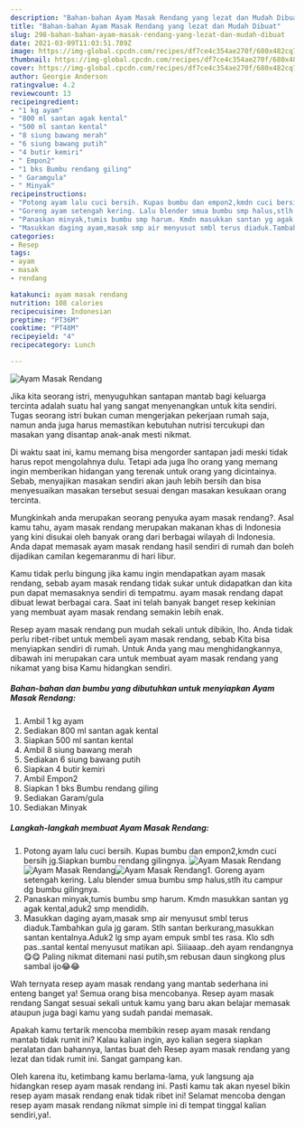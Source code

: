```yaml
---
description: "Bahan-bahan Ayam Masak Rendang yang lezat dan Mudah Dibuat"
title: "Bahan-bahan Ayam Masak Rendang yang lezat dan Mudah Dibuat"
slug: 298-bahan-bahan-ayam-masak-rendang-yang-lezat-dan-mudah-dibuat
date: 2021-03-09T11:03:51.789Z
image: https://img-global.cpcdn.com/recipes/df7ce4c354ae270f/680x482cq70/ayam-masak-rendang-foto-resep-utama.jpg
thumbnail: https://img-global.cpcdn.com/recipes/df7ce4c354ae270f/680x482cq70/ayam-masak-rendang-foto-resep-utama.jpg
cover: https://img-global.cpcdn.com/recipes/df7ce4c354ae270f/680x482cq70/ayam-masak-rendang-foto-resep-utama.jpg
author: Georgie Anderson
ratingvalue: 4.2
reviewcount: 13
recipeingredient:
- "1 kg ayam"
- "800 ml santan agak kental"
- "500 ml santan kental"
- "8 siung bawang merah"
- "6 siung bawang putih"
- "4 butir kemiri"
- " Empon2"
- "1 bks Bumbu rendang giling"
- " Garamgula"
- " Minyak"
recipeinstructions:
- "Potong ayam lalu cuci bersih. Kupas bumbu dan empon2,kmdn cuci bersih jg.Siapkan bumbu rendang gilingnya."
- "Goreng ayam setengah kering. Lalu blender smua bumbu smp halus,stlh itu campur dg bumbu gilingnya."
- "Panaskan minyak,tumis bumbu smp harum. Kmdn masukkan santan yg agak kental,aduk2 smp mendidih."
- "Masukkan daging ayam,masak smp air menyusut smbl terus diaduk.Tambahkan gula jg garam. Stlh santan berkurang,masukkan santan kentalnya.Aduk2 lg smp ayam empuk smbl tes rasa. Klo sdh pas..santal kental menyusut matikan api. Siiiaaap..deh ayam rendangnya😋😋 Paling nikmat ditemani nasi putih,sm rebusan daun singkong plus sambal ijo😂😂"
categories:
- Resep
tags:
- ayam
- masak
- rendang

katakunci: ayam masak rendang 
nutrition: 108 calories
recipecuisine: Indonesian
preptime: "PT36M"
cooktime: "PT48M"
recipeyield: "4"
recipecategory: Lunch

---
```



![Ayam Masak Rendang](https://img-global.cpcdn.com/recipes/df7ce4c354ae270f/680x482cq70/ayam-masak-rendang-foto-resep-utama.jpg)

Jika kita seorang istri, menyuguhkan santapan mantab bagi keluarga tercinta adalah suatu hal yang sangat menyenangkan untuk kita sendiri. Tugas seorang istri bukan cuman mengerjakan pekerjaan rumah saja, namun anda juga harus memastikan kebutuhan nutrisi tercukupi dan masakan yang disantap anak-anak mesti nikmat.

Di waktu  saat ini, kamu memang bisa mengorder santapan jadi meski tidak harus repot mengolahnya dulu. Tetapi ada juga lho orang yang memang ingin memberikan hidangan yang terenak untuk orang yang dicintainya. Sebab, menyajikan masakan sendiri akan jauh lebih bersih dan bisa menyesuaikan masakan tersebut sesuai dengan masakan kesukaan orang tercinta. 



Mungkinkah anda merupakan seorang penyuka ayam masak rendang?. Asal kamu tahu, ayam masak rendang merupakan makanan khas di Indonesia yang kini disukai oleh banyak orang dari berbagai wilayah di Indonesia. Anda dapat memasak ayam masak rendang hasil sendiri di rumah dan boleh dijadikan camilan kegemaranmu di hari libur.

Kamu tidak perlu bingung jika kamu ingin mendapatkan ayam masak rendang, sebab ayam masak rendang tidak sukar untuk didapatkan dan kita pun dapat memasaknya sendiri di tempatmu. ayam masak rendang dapat dibuat lewat berbagai cara. Saat ini telah banyak banget resep kekinian yang membuat ayam masak rendang semakin lebih enak.

Resep ayam masak rendang pun mudah sekali untuk dibikin, lho. Anda tidak perlu ribet-ribet untuk membeli ayam masak rendang, sebab Kita bisa menyiapkan sendiri di rumah. Untuk Anda yang mau menghidangkannya, dibawah ini merupakan cara untuk membuat ayam masak rendang yang nikamat yang bisa Kamu hidangkan sendiri.

<!--inarticleads1-->

##### Bahan-bahan dan bumbu yang dibutuhkan untuk menyiapkan Ayam Masak Rendang:

1. Ambil 1 kg ayam
1. Sediakan 800 ml santan agak kental
1. Siapkan 500 ml santan kental
1. Ambil 8 siung bawang merah
1. Sediakan 6 siung bawang putih
1. Siapkan 4 butir kemiri
1. Ambil  Empon2
1. Siapkan 1 bks Bumbu rendang giling
1. Sediakan  Garam/gula
1. Sediakan  Minyak




<!--inarticleads2-->

##### Langkah-langkah membuat Ayam Masak Rendang:

1. Potong ayam lalu cuci bersih. Kupas bumbu dan empon2,kmdn cuci bersih jg.Siapkan bumbu rendang gilingnya.
<img src="https://img-global.cpcdn.com/steps/472649fc6196e365/160x128cq70/ayam-masak-rendang-langkah-memasak-1-foto.jpg" alt="Ayam Masak Rendang"><img src="https://img-global.cpcdn.com/steps/84a9652dd6575483/160x128cq70/ayam-masak-rendang-langkah-memasak-1-foto.jpg" alt="Ayam Masak Rendang"><img src="https://img-global.cpcdn.com/steps/693eff6a31206823/160x128cq70/ayam-masak-rendang-langkah-memasak-1-foto.jpg" alt="Ayam Masak Rendang">1. Goreng ayam setengah kering. Lalu blender smua bumbu smp halus,stlh itu campur dg bumbu gilingnya.
1. Panaskan minyak,tumis bumbu smp harum. Kmdn masukkan santan yg agak kental,aduk2 smp mendidih.
1. Masukkan daging ayam,masak smp air menyusut smbl terus diaduk.Tambahkan gula jg garam. Stlh santan berkurang,masukkan santan kentalnya.Aduk2 lg smp ayam empuk smbl tes rasa. Klo sdh pas..santal kental menyusut matikan api. Siiiaaap..deh ayam rendangnya😋😋 Paling nikmat ditemani nasi putih,sm rebusan daun singkong plus sambal ijo😂😂




Wah ternyata resep ayam masak rendang yang mantab sederhana ini enteng banget ya! Semua orang bisa mencobanya. Resep ayam masak rendang Sangat sesuai sekali untuk kamu yang baru akan belajar memasak ataupun juga bagi kamu yang sudah pandai memasak.

Apakah kamu tertarik mencoba membikin resep ayam masak rendang mantab tidak rumit ini? Kalau kalian ingin, ayo kalian segera siapkan peralatan dan bahannya, lantas buat deh Resep ayam masak rendang yang lezat dan tidak rumit ini. Sangat gampang kan. 

Oleh karena itu, ketimbang kamu berlama-lama, yuk langsung aja hidangkan resep ayam masak rendang ini. Pasti kamu tak akan nyesel bikin resep ayam masak rendang enak tidak ribet ini! Selamat mencoba dengan resep ayam masak rendang nikmat simple ini di tempat tinggal kalian sendiri,ya!.

